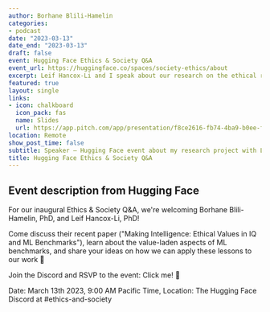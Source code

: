 ```yaml
---
author: Borhane Blili-Hamelin
categories:
- podcast
date: "2023-03-13"
date_end: "2023-03-13"
draft: false
event: Hugging Face Ethics & Society Q&A
event_url: https://huggingface.co/spaces/society-ethics/about
excerpt: Leif Hancox-Li and I speak about our research on the ethical risks of ML benchmarks
featured: true
layout: single
links:
- icon: chalkboard
  icon_pack: fas
  name: Slides
  url: https://app.pitch.com/app/presentation/f8ce2616-fb74-4ba9-b0ee-f555313cab4c/842f8b18-318d-4073-a2de-7298b04e7702  
location: Remote
show_post_time: false
subtitle: Speaker — Hugging Face event about my research project with Leif Hancox-Li on ethical risks in IQ and ML benchmarks 
title: Hugging Face Ethics & Society Q&A
---
```

## Event description from Hugging Face

For our inaugural Ethics & Society Q&A, we're welcoming Borhane Blili-Hamelin, PhD, and Leif Hancox-Li, PhD!

Come discuss their recent paper ("Making Intelligence: Ethical Values in IQ and ML Benchmarks"), learn about the value-laden aspects of ML benchmarks, and share your ideas on how we can apply these lessons to our work 🤗

Join the Discord and RSVP to the event: Click me! 🚀

Date: March 13th 2023, 9:00 AM Pacific Time, Location: The Hugging Face Discord at #ethics-and-society